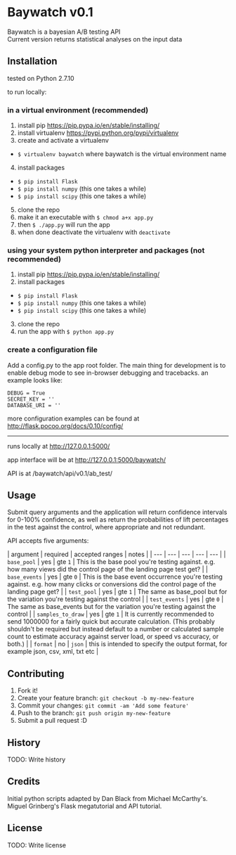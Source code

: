 # Baywatch v0.1

Baywatch is a bayesian A/B testing API  
Current version returns statistical analyses on the input data

## Installation

tested on Python 2.7.10 

to run locally:

### in a virtual environment (recommended)

1. install pip https://pip.pypa.io/en/stable/installing/
2. install virtualenv https://pypi.python.org/pypi/virtualenv
3. create and activate a virtualenv 
  * `$ virtualenv baywatch` where baywatch is the virtual environment name
4. install packages
  * `$ pip install Flask`
  * `$ pip install numpy` (this one takes a while)
  * `$ pip install scipy` (this one takes a while)
5. clone the repo
6. make it an executable with `$ chmod a+x app.py` 
7. then `$ ./app.py` will run the app
8. when done deactivate the virtualenv with `deactivate`

### using your system python interpreter and packages (not recommended)

1. install pip https://pip.pypa.io/en/stable/installing/
2. install packages
  * `$ pip install Flask`
  * `$ pip install numpy` (this one takes a while)
  * `$ pip install scipy` (this one takes a while)
3. clone the repo
4. run the app with `$ python app.py` 

### create a configuration file

Add a config.py to the app root folder. The main thing for development is to enable debug mode to see in-browser debugging and tracebacks. an example looks like:

`DEBUG = True`  
`SECRET_KEY = ''`  
`DATABASE_URI = ''`

more configuration examples can be found at http://flask.pocoo.org/docs/0.10/config/

---
runs locally at http://127.0.0.1:5000/

app interface will be at http://127.0.0.1:5000/baywatch/

API is at /baywatch/api/v0.1/ab_test/

## Usage

Submit query arguments and the application will return confidence intervals for 0-100% confidence, as well as return the probabilities of lift percentages in the test against the control, where appropriate and not redundant.

API accepts five arguments:

| argument | required | accepted ranges | notes |
| --- | --- | --- | --- | --- |
| `base_pool` | yes | gte `1` | This is the base pool you're testing against. e.g. how many views did the control page of the landing page test get? |
| `base_events` | yes | gte `0` | This is the base event occurrence you're testing against. e.g. how many clicks or conversions did the control page of the landing page get? |
| `test_pool` | yes | gte `1` | The same as base_pool but for the variation you're testing against the control |
| `test_events` | yes | gte `0` | The same as base_events but for the variation you're testing against the control |
| `samples_to_draw` | yes | gte `1` | It is currently recommended to send 1000000 for a fairly quick but accurate calculation. (This probably shouldn't be required but instead default to a number or calculated sample count to estimate accuracy against server load, or speed vs accuracy, or both.) |
| `format` | no | `json` | this is intended to specify the output format, for example json, csv, xml, txt etc |

## Contributing

1. Fork it!
2. Create your feature branch: `git checkout -b my-new-feature`
3. Commit your changes: `git commit -am 'Add some feature'`
4. Push to the branch: `git push origin my-new-feature`
5. Submit a pull request :D

## History

TODO: Write history

## Credits

Initial python scripts adapted by Dan Black from Michael McCarthy's. 
Miguel Grinberg's Flask megatutorial and API tutorial.

## License

TODO: Write license